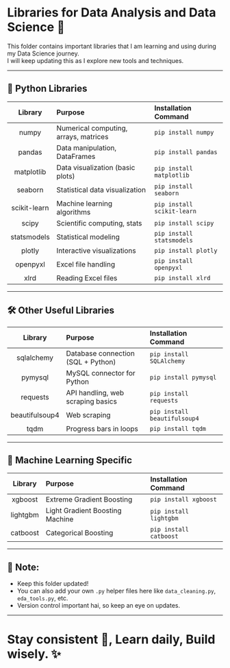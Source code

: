 # Libraries for Data Analysis and Data Science 🚀

This folder contains important libraries that I am learning and using during my Data Science journey.  
I will keep updating this as I explore new tools and techniques.

---

## 🐍 Python Libraries

| Library | Purpose | Installation Command |
| :-----: | :------ | :------------------- |
| numpy | Numerical computing, arrays, matrices | `pip install numpy` |
| pandas | Data manipulation, DataFrames | `pip install pandas` |
| matplotlib | Data visualization (basic plots) | `pip install matplotlib` |
| seaborn | Statistical data visualization | `pip install seaborn` |
| scikit-learn | Machine learning algorithms | `pip install scikit-learn` |
| scipy | Scientific computing, stats | `pip install scipy` |
| statsmodels | Statistical modeling | `pip install statsmodels` |
| plotly | Interactive visualizations | `pip install plotly` |
| openpyxl | Excel file handling | `pip install openpyxl` |
| xlrd | Reading Excel files | `pip install xlrd` |

---

## 🛠 Other Useful Libraries

| Library | Purpose | Installation Command |
| :-----: | :------ | :------------------- |
| sqlalchemy | Database connection (SQL + Python) | `pip install SQLAlchemy` |
| pymysql | MySQL connector for Python | `pip install pymysql` |
| requests | API handling, web scraping basics | `pip install requests` |
| beautifulsoup4 | Web scraping | `pip install beautifulsoup4` |
| tqdm | Progress bars in loops | `pip install tqdm` |

---

## 🧠 Machine Learning Specific

| Library | Purpose | Installation Command |
| :-----: | :------ | :------------------- |
| xgboost | Extreme Gradient Boosting | `pip install xgboost` |
| lightgbm | Light Gradient Boosting Machine | `pip install lightgbm` |
| catboost | Categorical Boosting | `pip install catboost` |

---

## 🌟 Note:
- Keep this folder updated!
- You can also add your own `.py` helper files here like `data_cleaning.py`, `eda_tools.py`, etc.
- Version control important hai, so keep an eye on updates.

---

# Stay consistent 🚀, Learn daily, Build wisely. ✨
